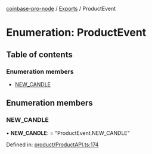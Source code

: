 [coinbase-pro-node](../README.md) / [Exports](../modules.md) / ProductEvent

# Enumeration: ProductEvent

## Table of contents

### Enumeration members

- [NEW_CANDLE](productevent.md#new_candle)

## Enumeration members

### NEW_CANDLE

• **NEW_CANDLE**: = "ProductEvent.NEW_CANDLE"

Defined in: [product/ProductAPI.ts:174](https://github.com/bennycode/coinbase-pro-node/blob/a2d34d0/src/product/ProductAPI.ts#L174)
